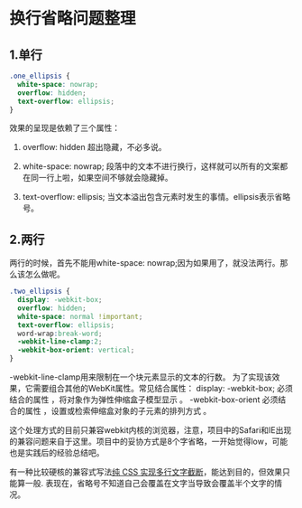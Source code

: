 # 换行省略问题整理

## 1.单行

```css
.one_ellipsis {
  white-space: nowrap;
  overflow: hidden;
  text-overflow: ellipsis;
}
```
效果的呈现是依赖了三个属性：

1. overflow: hidden 超出隐藏，不必多说。

2. white-space: nowrap; 段落中的文本不进行换行，这样就可以所有的文案都在同一行上啦，如果空间不够就会隐藏掉。

3. text-overflow: ellipsis; 当文本溢出包含元素时发生的事情。ellipsis表示省略号。

## 2.两行

两行的时候，首先不能用white-space: nowrap;因为如果用了，就没法两行。那么该怎么做呢。

```css
.two_ellipsis {
  display: -webkit-box;
  overflow: hidden;
  white-space: normal !important;
  text-overflow: ellipsis;
  word-wrap:break-word;
  -webkit-line-clamp:2;
  -webkit-box-orient: vertical;
}
```

-webkit-line-clamp用来限制在一个块元素显示的文本的行数。 为了实现该效果，它需要组合其他的WebKit属性。常见结合属性：
display: -webkit-box; 必须结合的属性 ，将对象作为弹性伸缩盒子模型显示 。
-webkit-box-orient 必须结合的属性 ，设置或检索伸缩盒对象的子元素的排列方式 。

这个处理方式的目前只兼容webkit内核的浏览器，注意，项目中的Safari和IE出现的兼容问题来自于这里。项目中的妥协方式是8个字省略，一开始觉得low，可能也是实践后的经验总结吧。

有一种比较硬核的兼容式写法[纯 CSS 实现多行文字截断](https://github.com/happylindz/blog/issues/12)，能达到目的，但效果只能算一般. 表现在，省略号不知道自己会覆盖在文字当导致会覆盖半个文字的情况。


